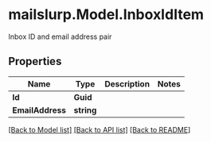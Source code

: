# mailslurp.Model.InboxIdItem
Inbox ID and email address pair

## Properties

Name | Type | Description | Notes
------------ | ------------- | ------------- | -------------
**Id** | **Guid** |  | 
**EmailAddress** | **string** |  | 

[[Back to Model list]](../README#documentation-for-models) [[Back to API list]](../README#documentation-for-api-endpoints) [[Back to README]](../README)

